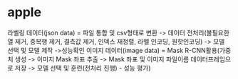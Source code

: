 # apple

라벨링 데이터(json data) = 파일 통합 및 csv형태로 변환 -> 데이터 전처리(불필요한 열 제거, 중복행 제거, 결측값 제거, 인덱스 재정렬, 라벨 인코딩, 원핫인코딩) -> 모델 선택 및 모델 제작 ->성능확인
이미지 데이터(image data) = Mask R-CNN활용(가중치 생성 -> 이미지 Mask 좌표 추출 -> Mask 좌표 및 이미지 파일이름 데이터프레임으로 저장 -> 모델 선택 및 훈련(전처리 진행) - 성능 평가)
